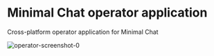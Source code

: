 # Minimal Chat operator application
Cross-platform operator application for Minimal Chat

![operator-screenshot-0](https://user-images.githubusercontent.com/563301/27521458-45d2d598-59eb-11e7-94f7-c29a7d6a8c4b.png)
